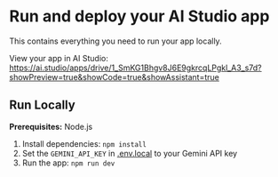 # Run and deploy your AI Studio app

This contains everything you need to run your app locally.

View your app in AI Studio: https://ai.studio/apps/drive/1_SmKG1Bhgv8J6E9gkrcqLPgkl_A3_s7d?showPreview=true&showCode=true&showAssistant=true

## Run Locally

**Prerequisites:**  Node.js


1. Install dependencies:
   `npm install`
2. Set the `GEMINI_API_KEY` in [.env.local](.env.local) to your Gemini API key
3. Run the app:
   `npm run dev`
